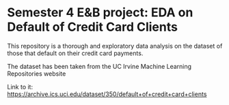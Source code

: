 # Semester 4 E&B project: EDA on Default of Credit Card Clients
This repository is a thorough and exploratory data analysis on the dataset of those that default on their credit card payments.

The dataset has been taken from the UC Irvine Machine Learning Repositories website

Link to it: https://archive.ics.uci.edu/dataset/350/default+of+credit+card+clients
